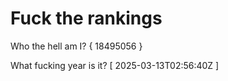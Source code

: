 # Fuck the rankings

Who the hell am I?
{ 18495056 }

What fucking year is it?
[ 2025-03-13T02:56:40Z ]
